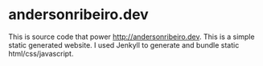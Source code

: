 # andersonribeiro.dev

This is source code that power http://andersonribeiro.dev. This is a simple static generated website. I used Jenkyll to generate and bundle static html/css/javascript. 
